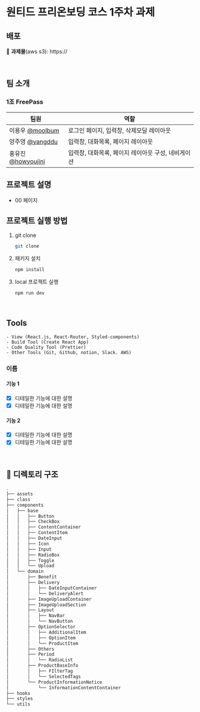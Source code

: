 <h1>원티드 프리온보딩 코스 1주차 과제</h1>

## 배포

🔗 **과제물**(aws s3): https://

<br>

## 팀 소개

### 1조 FreePass

| 팀원                                                | 역할                                               |
| --------------------------------------------------- | -------------------------------------------------- |
| 이용우 [@moolbum](https://github.com/moolbum)       | 로그인 페이지, 입력창, 삭제모달 레이아웃           |
| 양주영 [@yangddu](https://github.com/yangddu)       | 입력창, 대화목록, 페이지 레이아웃                  |
| 홍유진 [@howyoujini](https://github.com/howyoujini) | 입력창, 대화목록, 페이지 레이아웃 구성, 네비게이션 |

## 프로젝트 설명

- 00 페이지

## 프로젝트 실행 방법

1. git clone
   ```bash
   git clone
   ```
2. 패키지 설치
   ```bash
   npm install
   ```
3. local 프로젝트 실행
   ```bash
   npm run dev
   ```

<br>

## Tools

```
- View (React.js, React-Router, Styled-components)
- Build Tool (Create React App)
- Code Quality Tool (Prettier)
- Other Tools (Git, Github, notion, Slack. AWS)
```

### 이름

#### 기능 1

- [x] 디테일한 기능에 대한 설명
- [x] 디테일한 기능에 대한 설명

#### 기능 2

- [x] 디테일한 기능에 대한 설명
- [x] 디테일한 기능에 대한 설명

<br>

## 📂 디렉토리 구조

```bash
.
├── assets
├── class
├── components
│   ├── base
│   │   ├── Button
│   │   ├── CheckBox
│   │   ├── ContentContainer
│   │   ├── ContentItem
│   │   ├── DateInput
│   │   ├── Icon
│   │   ├── Input
│   │   ├── RadioBox
│   │   ├── Toggle
│   │   └── Upload
│   └── domain
│       ├── Benefit
│       ├── Delivery
│       │   ├── DateInputContainer
│       │   └── DeliveryAlert
│       ├── ImageUploadContainer
│       ├── ImageUploadSection
│       ├── Layout
│       │   ├── NavBar
│       │   └── NavButton
│       ├── OptionSelector
│       │   ├── AdditionalItem
│       │   ├── OptionItem
│       │   └── ProductItem
│       ├── Others
│       ├── Period
│       │   └── RadioList
│       ├── ProductBaseInfo
│       │   ├── FIlterTag
│       │   └── SelectedTags
│       └── ProductInformationNotice
│           └── InformationContentContainer
├── hooks
├── styles
└── utils
```
